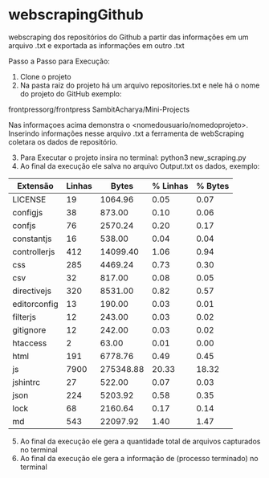 # webscrapingGithub
webscraping dos repositórios do Github a partir das informações em um arquivo .txt e exportada as informações em outro .txt

Passo a Passo para Execução:
1.  Clone o projeto
2. Na pasta raiz do projeto há um arquivo repositories.txt e nele há o nome do projeto do GitHub exemplo:

  frontpressorg/frontpress
  SambitAcharya/Mini-Projects
  
Nas informaçoes acima demonstra o <nomedousuario/nomedoprojeto>.
Inserindo informações nesse arquivo .txt a ferramenta de webScraping coletara os dados de repositório.

3. Para Executar o projeto insira no terminal: python3 new_scraping.py 
4. Ao final da execução ele salva no arquivo Output.txt os dados, exemplo:


|Extensão       |  Linhas    |  Bytes      | % Linhas  | % Bytes|
| ------------- | ---------- | ----------- | --------- | -------|
|LICENSE        |  19        | 1064.96     | 0.05      | 0.07   |
|configjs       |  38        | 873.00      | 0.10      | 0.06   |
|confjs         |  76        | 2570.24     | 0.20      | 0.17   |
|constantjs     |  16        | 538.00      | 0.04      | 0.04   |
|controllerjs   |  412       | 14099.40    | 1.06      | 0.94   |
|css            |  285       | 4469.24     | 0.73      | 0.30   |
|csv            |  32        | 817.00      | 0.08      | 0.05   |
|directivejs    |  320       | 8531.00     | 0.82      | 0.57   |
|editorconfig   |  13        | 190.00      | 0.03      | 0.01   |
|filterjs       |  12        | 243.00      | 0.03      | 0.02   |
|gitignore      |  12        | 242.00      | 0.03      | 0.02   |
|htaccess       |  2         | 63.00       | 0.01      | 0.00   |
|html           |  191       | 6778.76     | 0.49      | 0.45   |
|js             |  7900      | 275348.88   | 20.33     | 18.32  |  
|jshintrc       |  27        | 522.00      | 0.07      | 0.03   |
|json           |  224       | 5203.92     | 0.58      | 0.35   |
|lock           |  68        | 2160.64     | 0.17      | 0.14   |
|md             |  543       | 22097.92    | 1.40      | 1.47   |

5. Ao final da execução ele gera a quantidade total de arquivos capturados no terminal
6. Ao final da execução ele gera a informação de (processo terminado) no terminal
